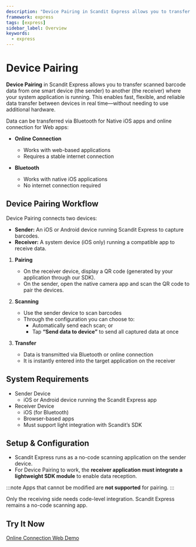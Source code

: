 ```yaml
---
description: "Device Pairing in Scandit Express allows you to transfer scanned barcode data from one smart device (the sender) to another (the receiver) where your system application is running. This enables fast, flexible, and reliable data transfer between devices in real time—without needing to use additional hardware."
framework: express
tags: [express]
sidebar_label: Overview
keywords:
  - express
---
```


# Device Pairing

**Device Pairing** in Scandit Express allows you to transfer scanned barcode data from one smart device (the sender) to another (the receiver) where your system application is running. This enables fast, flexible, and reliable data transfer between devices in real time—without needing to use additional hardware.

Data can be transferred via Bluetooth for Native iOS apps and online connection for Web apps:

- **Online Connection**
   - Works with web-based applications
   - Requires a stable internet connection

- **Bluetooth**
   - Works with native iOS applications
   - No internet connection required

## Device Pairing Workflow

Device Pairing connects two devices:

- **Sender:** An iOS or Android device running Scandit Express to capture barcodes.
- **Receiver:** A system device (iOS only) running a compatible app to receive data.

1. **Pairing**
   - On the receiver device, display a QR code (generated by your application through our SDK).
   - On the sender, open the native camera app and scan the QR code to pair the devices.

2. **Scanning**
   - Use the sender device to scan barcodes
   - Through the configuration you can choose to:
     - Automatically send each scan; or
     - Tap **“Send data to device”** to send all captured data at once

3. **Transfer**
   - Data is transmitted via Bluetooth or online connection
   - It is instantly entered into the target application on the receiver

## System Requirements

* Sender Device
    * iOS or Android device running the Scandit Express app
* Receiver Device
    - iOS (for Bluetooth)
    - Browser-based apps
    - Must support light integration with Scandit’s SDK

## Setup & Configuration

- Scandit Express runs as a no-code scanning application on the sender device.
- For Device Pairing to work, the **receiver application must integrate a lightweight SDK module** to enable data reception.

:::note
Apps that cannot be modified are **not supported** for pairing.
:::

Only the receiving side needs code-level integration. Scandit Express remains a no-code scanning app.

## Try It Now

[Online Connection Web Demo](https://barcode-link.demos.scandit.com/)
